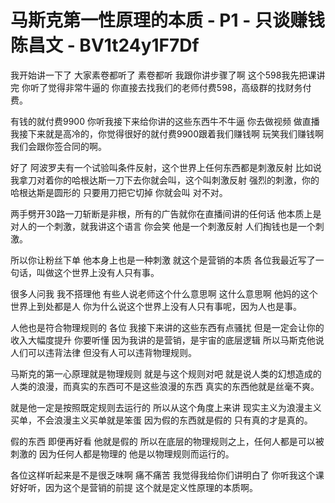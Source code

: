 # 马斯克第一性原理的本质 - P1 - 只谈赚钱陈昌文 - BV1t24y1F7Df

我开始讲一下了 大家素卷都听了 素卷都听 我跟你讲步骤了啊 这个598我先把课讲完 你听了觉得非常牛逼的 你直接去找我们的老师付费598，高级群的找财务付费。

有钱的就付费9900 你听我接下来给你讲的这些东西牛不牛逼 你去做视频 做直播 我接下来就是高冷的，你觉得很好的就付费9900跟着我们赚钱啊 玩笑我们赚钱啊 我们会跟你签合同的啊。

好了 阿波罗夫有一个试验叫条件反射，这个世界上任何东西都是刺激反射 比如说我拿刀对着你的哈根达斯一刀下去你就会叫，这个叫刺激反射 强烈的刺激，你的哈根达斯是圆形的 只要用刀把它切掉 你就会叫 对不对。

两手劈开30路一刀斩断是非根，所有的广告就你在直播间讲的任何话 他本质上是对人的一个刺激，就我讲这个语言 你会笑 他是一个刺激反射 人们掏钱也是一个刺激。

所以你让粉丝下单 他本身上也是一种刺激 就这个是营销的本质 各位我最近写了一句话，叫做这个世界上没有人只有事。

很多人问我 我不搭理他 有些人说老师这个什么意思啊 这什么意思啊 他妈的这个世界上到处都是人 你为什么说这个世界上没有人只有事呢，因为人也是事。

人他也是符合物理规则的 各位 我接下来讲的这些东西有点骚扰 但是一定会让你的收入大幅度提升 你要听懂 因为我讲的是营销，是宇宙的底层逻辑 所以马斯克他说人们可以违背法律 但没有人可以违背物理规则。

马斯克的第一心原理就是物理规则 就是与这个规则对吧 就是说人类的幻想造成的人类的浪漫，而真实的东西可不是这些浪漫的东西 真实的东西他就是丝毫不爽。

就是他一定是按照既定规则去运行的 所以从这个角度上来讲 现实主义为浪漫主义买单，不会浪漫主义买单就是笨蛋 因为假的东西就是假的 只有真的才是真的。

假的东西 即便再好看 他就是假的 所以在底层的物理规则之上，任何人都是可以被刺激的 因为任何人都是物理的 他是以物理规则而运行的。

各位这样听起来是不是很乏味啊 痛不痛苦 我觉得我给你们讲明白了 你听我这个课好好听，因为这个是营销的前提 这个就是定义性原理的本质啊。

